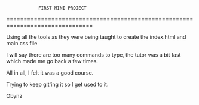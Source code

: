                FIRST MINI PROJECT
===============================================================================

Using all the tools as they were being taught to create the index.html and 
main.css file

I will say there are too many commands to type, the tutor was a bit fast which
made me go back a few times.

All in all, I felt it was a good course.

Trying to keep git'ing it so I get used to it.

Obynz
